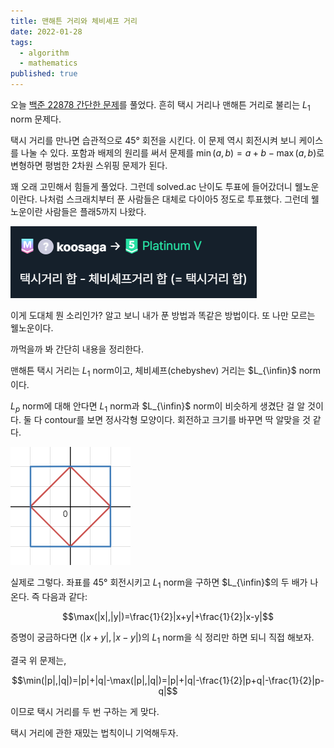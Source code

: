 ```yaml
---
title: 맨해튼 거리와 체비셰프 거리
date: 2022-01-28
tags:
  - algorithm
  - mathematics
published: true
---
```


오늘 [백준 22878 간단한 문제](https://www.acmicpc.net/problem/22878)를 풀었다. 흔히 택시 거리나 맨해튼 거리로 불리는 $L_1$ norm 문제다.

택시 거리를 만나면 습관적으로 45° 회전을 시킨다. 이 문제 역시 회전시켜 보니 케이스를 나눌 수 있다. 포함과 배제의 원리를 써서 문제를 $\min(a, b)=a+b-\max(a,b)$로 변형하면 평범한 2차원 스위핑 문제가 된다.

꽤 오래 고민해서 힘들게 풀었다. 그런데 solved.ac 난이도 투표에 들어갔더니 웰노운이란다. 나처럼 스크래치부터 푼 사람들은 대체로 다이아5 정도로 투표했다. 그런데 웰노운이란 사람들은 플래5까지 나왔다.

![well-known](./well-known.png)

이게 도대체 뭔 소리인가? 알고 보니 내가 푼 방법과 똑같은 방법이다. 또 나만 모르는 웰노운이다.

까먹을까 봐 간단히 내용을 정리한다.

맨해튼 택시 거리는 $L_1$ norm이고, 체비셰프(chebyshev) 거리는 $L_{\infin}$ norm이다.

$L_p$ norm에 대해 안다면 $L_1$ norm과 $L_{\infin}$ norm이 비슷하게 생겼단 걸 알 것이다. 둘 다 contour를 보면 정사각형 모양이다. 회전하고 크기를 바꾸면 딱 알맞을 것 같다.

![plot.png](./plot.png)

실제로 그렇다. 좌표를 45° 회전시키고 $L_1$ norm을 구하면 $L_{\infin}$의 두 배가 나온다. 즉 다음과 같다:

$$\max(|x|,|y|)=\frac{1}{2}|x+y|+\frac{1}{2}|x-y|$$

증명이 궁금하다면 $(|x+y|,|x-y|)$의 $L_1$ norm을 식 정리만 하면 되니 직접 해보자.

결국 위 문제는,

$$\min(|p|,|q|)=|p|+|q|-\max(|p|,|q|)=|p|+|q|-\frac{1}{2}|p+q|-\frac{1}{2}|p-q|$$

이므로 택시 거리를 두 번 구하는 게 맞다.

택시 거리에 관한 재밌는 법칙이니 기억해두자.
